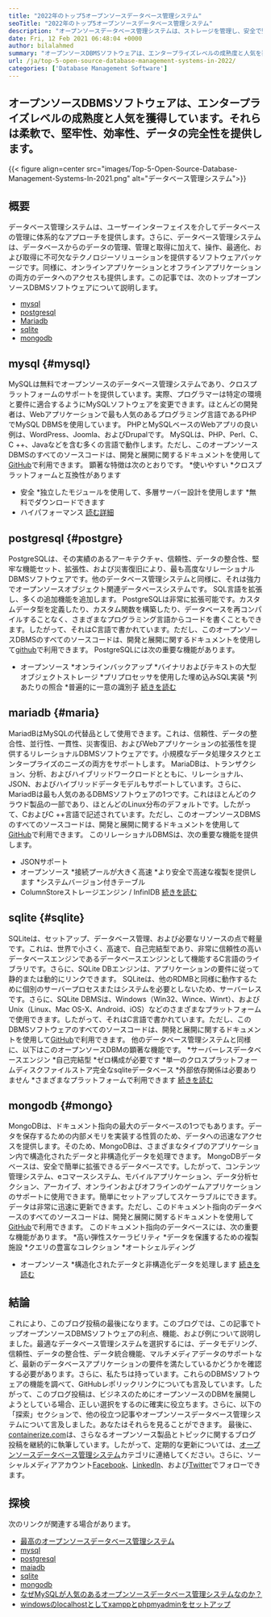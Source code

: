 ```yaml
---
title: "2022年のトップ5オープンソースデータベース管理システム" 
seoTitle: "2022年のトップ5オープンソースデータベース管理システム" 
description: "オープンソースデータベース管理システムは、ストレージを管理し、安全で堅牢なデータアクセスを提供します。これは、開発者がデータにアクセスして変更できる論理ユーザーインターフェイスです。" 
date: Fri, 12 Feb 2021 06:48:04 +0000
author: bilalahmed
summary: "オープンソースDBMSソフトウェアは、エンタープライズレベルの成熟度と人気を獲得しています。それらは柔軟で、堅牢性、効率性、データの完全性を提供します。" 
url: /ja/top-5-open-source-database-management-systems-in-2022/
categories: ['Database Management Software']
---
```


## オープンソースDBMSソフトウェアは、エンタープライズレベルの成熟度と人気を獲得しています。それらは柔軟で、堅牢性、効率性、データの完全性を提供します。

{{< figure align=center src="images/Top-5-Open-Source-Database-Management-Systems-In-2021.png" alt="データベース管理システム">}}


## 概要
データベース管理システムは、ユーザーインターフェイスを介してデータベースの管理に体系的なアプローチを提供します。さらに、データベース管理システムは、データベースからのデータの管理、管理と取得に加えて、操作、最適化、および取得に不可欠なテクノロジーソリューションを提供するソフトウェアパッケージです。同様に、オンラインアプリケーションとオフラインアプリケーションの両方のデータへのアクセスも提供します。この記事では、次のトップオープンソースDBMSソフトウェアについて説明します。
  * [mysql][1]
  * [postgresql][2]
  * [Mariadb][3]
  * [sqlite][4]
  * [mongodb][5]

## mysql   {#mysql}
MySQLは無料でオープンソースのデータベース管理システムであり、クロスプラットフォームのサポートを提供しています。実際、プログラマーは特定の環境と要件に適合するようにMySQLソフトウェアを変更できます。ほとんどの開発者は、Webアプリケーションで最も人気のあるプログラミング言語であるPHPでMySQL DBMSを使用しています。 PHPとMySQLベースのWebアプリの良い例は、WordPress、Joomla、およびDrupalです。 MySQLは、PHP、Perl、C、C ++、Javaなどを含む多くの言語で動作します。ただし、このオープンソースDBMSのすべてのソースコードは、開発と展開に関するドキュメントを使用して[GitHub][6]で利用できます。
顕著な特徴は次のとおりです。
  *使いやすい
  *クロスプラットフォームと互換性があります
  * 安全
  *独立したモジュールを使用して、多層サーバー設計を使用します
  *無料でダウンロードできます
  * ハイパフォーマンス
[読む][7][詳細][7]

## postgresql   {#postgre}
PostgreSQLは、その実績のあるアーキテクチャ、信頼性、データの整合性、堅牢な機能セット、拡張性、および災害復旧により、最も高度なリレーショナルDBMSソフトウェアです。他のデータベース管理システムと同様に、それは強力でオープンソースオブジェクト関連データベースシステムです。 SQL言語を拡張し、多くの追加機能を追加します。 PostgreSQLは非常に拡張可能です。カスタムデータ型を定義したり、カスタム関数を構築したり、データベースを再コンパイルすることなく、さまざまなプログラミング言語からコードを書くこともできます。したがって、それはC言語で書かれています。ただし、このオープンソースDBMSのすべてのソースコードは、開発と展開に関するドキュメントを使用して[github][8]で利用できます。
PostgreSQLには次の重要な機能があります。
  * オープンソース
  *オンラインバックアップ
  *バイナリおよびテキストの大型オブジェクトストレージ
  *プリプロセッサを使用した埋め込みSQL実装
  *列あたりの照合
  *普遍的に一意の識別子
[続きを読む][9]

## mariadb   {#maria}
MariadBはMySQLの代替品として使用できます。これは、信頼性、データの整合性、並行性、一貫性、災害復旧、およびWebアプリケーションの拡張性を提供するリレーショナルDBMSソフトウェアです。小規模なデータ処理タスクとエンタープライズのニーズの両方をサポートします。 MariaDBは、トランザクション、分析、およびハイブリッドワークロードとともに、リレーショナル、JSON、およびハイブリッドデータモデルもサポートしています。さらに、MariadBは最も人気のあるDBMSソフトウェアの1つです。これはほとんどのクラウド製品の一部であり、ほとんどのLinux分布のデフォルトです。したがって、CおよびC ++言語で記述されています。ただし、このオープンソースDBMSのすべてのソースコードは、開発と展開に関するドキュメントを使用して[GitHub][10]で利用できます。
このリレーショナルDBMSは、次の重要な機能を提供します。
  * JSONサポート
  * オープンソース
  *接続プールが大きく高速
  *より安全で高速な複製を提供します
  *システムバージョン付きテーブル
  * ColumnStoreストレージエンジン / InfinIDB
[続きを読む][11]

## sqlite   {#sqlite}
SQLiteは、セットアップ、データベース管理、および必要なリソースの点で軽量です。これは、世界で小さく、高速で、自己完結型であり、非常に信頼性の高いデータベースエンジンであるデータベースエンジンとして機能するC言語のライブラリです。さらに、SQLite DBエンジンは、アプリケーションの要件に従って静的または動的にリンクできます。 SQLiteは、他のRDMBと同様に動作するために個別のサーバープロセスまたはシステムを必要としないため、サーバーレスです。さらに、SQLite DBMSは、Windows（Win32、Wince、Winrt）、およびUnix（Linux、Mac OS-X、Android、iOS）などのさまざまなプラットフォームで使用できます。したがって、それはC言語で書かれています。ただし、このDBMSソフトウェアのすべてのソースコードは、開発と展開に関するドキュメントを使用して[GitHub][12]で利用できます。
他のデータベース管理システムと同様に、以下はこのオープンソースDBMの顕著な機能です。
  *サーバーレスデータベースエンジン
  *自己完結型
  *ゼロ構成が必要です
  *単一のクロスプラットフォームディスクファイルストア完全なsqliteデータベース
  *外部依存関係は必要ありません
  *さまざまなプラットフォームで利用できます
[続きを読む][13]

## mongodb   {#mongo}
MongoDBは、ドキュメント指向の最大のデータベースの1つでもあります。データを保存するための内部メモリを実装する性質のため、データへの迅速なアクセスを提供します。そのため、MongoDBは、さまざまなタイプのアプリケーション内で構造化されたデータと非構造化データを処理できます。 MongoDBデータベースは、安全で簡単に拡張できるデータベースです。したがって、コンテンツ管理システム、eコマースシステム、モバイルアプリケーション、データ分析セクション、アーカイブ、オンラインおよびオフラインのゲームアプリケーションのサポートに使用できます。簡単にセットアップしてスケーラブルにできます。データは非常に迅速に更新できます。ただし、このドキュメント指向のデータベースのすべてのソースコードは、開発と展開に関するドキュメントを使用して[GitHub][14]で利用できます。
このドキュメント指向のデータベースには、次の重要な機能があります。
  *高い弾性スケーラビリティ
  *データを保護するための複製施設
  *クエリの豊富なコレクション
  *オートシェルディング
  * オープンソース
  *構造化されたデータと非構造化データを処理します
[続きを読む][15]

## 結論
これにより、このブログ投稿の最後になります。このブログでは、この記事でトップオープンソースDBMSソフトウェアの利点、機能、および例について説明しました。最適なデータベース管理システムを選択するには、データモデリング、信頼性、データの整合性、データ統合機能、マルチメディアデータのサポートなど、最新のデータベースアプリケーションの要件を満たしているかどうかを確認する必要があります。さらに、私たちは持っています。これらのDBMSソフトウェアの機能を調べて、GitHubレポリックリンクについても言及しています。したがって、このブログ投稿は、ビジネスのためにオープンソースのDBMを展開しようとしている場合、正しい選択をするのに確実に役立ちます。さらに、以下の「探索」セクションで、他の役立つ記事やオープンソースデータベース管理システムについて言及しました。あなたはそれらを見ることができます。
最後に、[containerize.com][16]は、さらなるオープンソース製品とトピックに関するブログ投稿を継続的に執筆しています。したがって、定期的な更新については、[][17][オープンソースデータベース管理システム][18]カテゴリに連絡してください。さらに、ソーシャルメディアアカウント[Facebook][19]、[LinkedIn][20]、および[Twitter][21]でフォローできます。

## 探検
次のリンクが関連する場合があります。
  * [最高のオープンソースデータベース管理システム][18]
  * [mysql][7]
  * [postgresql][9]
  * [maiadb][11]
  * [sqlite][13]
  * [mongodb][15]
  * [なぜMySQLが人気のあるオープンソースデータベース管理システムなのか？][22]
  * [windowsのlocalhostとしてxamppとphpmyadminをセットアップ][23]

  
[1]: #mysql
[2]: #postgre
[3]: #maria
[4]: #sqlite
[5]: #mongo
[6]: https://github.com/mysql/mysql-server
[7]: https://products.containerize.com/database-management-system/mysql
[8]: https://github.com/postgres/postgres
[9]: https://products.containerize.com/database-management-system/postgresql
[10]: https://github.com/MariaDB/server
[11]: https://products.containerize.com/database-management-system/mariadb
[12]: https://github.com/sqlite/sqlite
[13]: https://products.containerize.com/database-management-system/sqlite
[14]: https://github.com/mongodb/mongo
[15]: https://products.containerize.com/database-management-system/mongodb
[16]: https://www.containerize.com/
[17]: https://products.containerize.com/discussion-forum/
[18]: https://products.containerize.com/database-management-system
[19]: https://web.facebook.com/containerize
[20]: https://www.linkedin.com/company/containerize/
[21]: https://twitter.com/containerize_co
[22]: https://blog.containerize.com/2021/02/18/why-mysql-is-a-popular-open-source-database-management-system/
[23]: https://blog.containerize.com/database-management-software/how-to-setup-xampp-and-phpmyadmin-as-localhost-on-windows/
